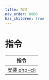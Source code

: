 ```yaml
---
title: 指令
nav_order: 8000
has_children: true
---
```



# 指令

| 指令 |
| --- |
| [安裝 php-cli](https://samwhelp.github.io/note-about-php-composer/read/command/composer.html) |

